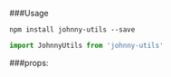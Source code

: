
###Usage
```
npm install johnny-utils --save
```
```javascript
import JohnnyUtils from 'johnny-utils'
```


###props:
